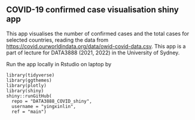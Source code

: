 ## COVID-19 confirmed case visualisation shiny app

This app visualises the number of confirmed cases and the total cases for selected countries, 
reading the data from https://covid.ourworldindata.org/data/owid-covid-data.csv. 
This app is a part of lecture for DATA3888 (2021, 2022) in the University of Sydney.

Run the app locally in Rstudio on laptop by

```
library(tidyverse)
library(ggthemes)
library(plotly)
library(shiny)
shiny::runGitHub(
  repo = "DATA3888_COVID_shiny", 
  username = "yingxinlin", 
  ref = "main")
```
